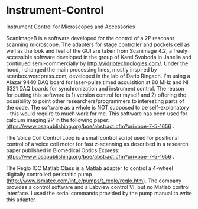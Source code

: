 # Instrument-Control
Instrument Control for Microscopes and Accessories

ScanImageB is a software developed for the control of a 2P resonant scanning microscope. The adapters for stage controller and pockels cell as well as the look and feel of the GUI are taken from Scanimage 4.2, a freely accessible software developed in the group of Karel Svoboda in Janelia and continued semi-commercially by http://vidriotechnologies.com/.
Under the hood, I changed the main processing lines, mostly inspired by scanbox.wordpress.com, developed in the lab of Dario Ringach. I'm using a Alazar 9440 DAQ board for laser-pulse timed acquisition at 80 MHz and NI 6321 DAQ boards for synchronization and instrument control.
The reason for putting this software is 1) version control for myself and 2) offering the possibility to point other researchers/programmers to interesting parts of the code. The software as a whole is NOT supposed to be self-explanatory - this would require to much work for me.
This software has been used for calcium imaging 2P in the following paper: https://www.osapublishing.org/boe/abstract.cfm?uri=boe-7-5-1656 .

The Voice Coil Control Loop is a small control script used for positional control of a voice coil motor for fast z-scanning as described in a research paper published in Biomedical Optics Express: https://www.osapublishing.org/boe/abstract.cfm?uri=boe-7-5-1656 .

The Reglo ICC Matlab Class is a Matlab adapter to control a 4-wheel digitally controlled peristaltic pump (http://www.ismatec.com/int_e/pumps/t_reglo/reglo.htm). The company provides a control software and a Labview control VI, but no Matlab control interface. I used the serial commands provided by the pump manual to write this adapter.
